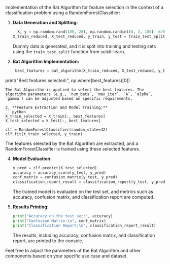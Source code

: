 Implementation of the Bat Algorithm for feature selection in the context of a classification problem using a RandomForestClassifier:

1. **Data Generation and Splitting:**
   ```python
     X, y = np.random.rand(100, 20), np.random.randint(0, 2, 100)  #20 features for demonstration
   X_train_reduced, X_test_reduced, y_train, y_test = train_test_split(X, y, test_size=0.2, random_state=42)
   ```
   Dummy data is generated, and it is split into training and testing sets using the `train_test_split` function from scikit-learn.

2. **Bat Algorithm Implementation:**
   ```python
    best_features = bat_algorithm(X_train_reduced, X_test_reduced, y_train, y_test, num_bats=10, max_iter=10, A=0.5, alpha=0.5, gamma=0.5)
print("Best features selected:", np.where(best_features)[0])
   ```
   The Bat Algorithm is applied to select the best features. The algorithm parameters (e.g., `num_bats`, `max_iter`, `A`, `alpha`, `gamma`) can be adjusted based on specific requirements.

3. **Feature Extraction and Model Training:**
   ```python
   X_train_selected = X_train[:, best_features]
   X_test_selected = X_test[:, best_features]

   clf = RandomForestClassifier(random_state=42)
   clf.fit(X_train_selected, y_train)
   ```
   The features selected by the Bat Algorithm are extracted, and a RandomForestClassifier is trained using these selected features.

4. **Model Evaluation:**
   ```python
   y_pred = clf.predict(X_test_selected)
   accuracy = accuracy_score(y_test, y_pred)
   conf_matrix = confusion_matrix(y_test, y_pred)
   classification_report_result = classification_report(y_test, y_pred)
   ```
   The trained model is evaluated on the test set, and metrics such as accuracy, confusion matrix, and classification report are computed.

5. **Results Printing:**
   ```python
   print("Accuracy on the test set:", accuracy)
   print("Confusion Matrix:\n", conf_matrix)
   print("Classification Report:\n", classification_report_result)
   ```
   The results, including accuracy, confusion matrix, and classification report, are printed to the console.

Feel free to adjust the parameters of the Bat Algorithm and other components based on your specific use case and dataset.
